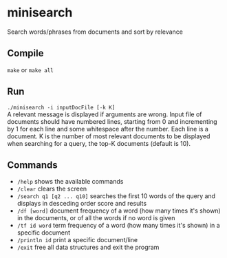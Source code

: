 # minisearch
Search words/phrases from documents and sort by relevance

## Compile
`make` or `make all`

## Run
`./minisearch -i inputDocFile [-k K]`  
A relevant message is displayed if arguments are wrong. Input file of documents should have numbered lines, starting from 0 and incrementing by 1 for each line and some whitespace after the number. Each line is a document. K is the number of most relevant documents to be displayed when searching for a query, the top-K documents (default is 10).

## Commands
* `/help` shows the available commands
* `/clear` clears the screen
* `/search q1 [q2 ... q10]` searches the first 10 words of the query and displays in desceding order score and results
* `/df [word]` document frequency of a word (how many times it's shown) in the documents, or of all the words if no word is given
* `/tf id word` term frequency of a word (how many times it's shown) in a specific document
* `/println id` print a specific document/line
* `/exit` free all data structures and exit the program
